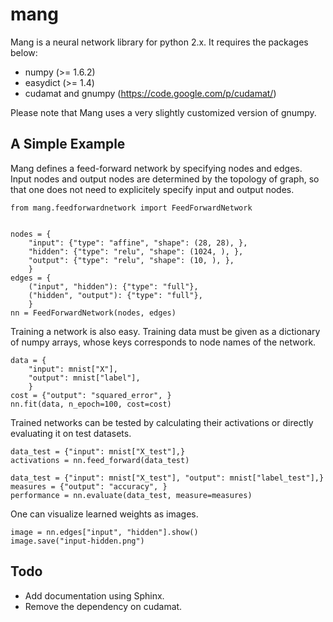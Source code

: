 mang
====

Mang is a neural network library for python 2.x.
It requires the packages below:

* numpy (>= 1.6.2)
* easydict (>= 1.4)
* cudamat and gnumpy (https://code.google.com/p/cudamat/)

Please note that Mang uses a very slightly customized version of gnumpy.

A Simple Example
----------------
Mang defines a feed-forward network by specifying nodes and edges.
Input nodes and output nodes are determined by the topology of graph,
so that one does not need to explicitely specify input and output nodes.

    from mang.feedforwardnetwork import FeedForwardNetwork
    
    
    nodes = {
        "input": {"type": "affine", "shape": (28, 28), },
        "hidden": {"type": "relu", "shape": (1024, ), },
        "output": {"type": "relu", "shape": (10, ), },
        }
    edges = {
        ("input", "hidden"): {"type": "full"},
        ("hidden", "output"): {"type": "full"},
        }
    nn = FeedForwardNetwork(nodes, edges)

Training a network is also easy. Training data must be given as a dictionary of numpy arrays, whose keys corresponds to node names of the network.

    data = {
        "input": mnist["X"],
        "output": mnist["label"],
        }
    cost = {"output": "squared_error", }
    nn.fit(data, n_epoch=100, cost=cost)

Trained networks can be tested by calculating their activations or directly evaluating it on test datasets.

    data_test = {"input": mnist["X_test"],}
    activations = nn.feed_forward(data_test)
    
    data_test = {"input": mnist["X_test"], "output": mnist["label_test"],}
    measures = {"output": "accuracy", }
    performance = nn.evaluate(data_test, measure=measures)

One can visualize learned weights as images.

    image = nn.edges["input", "hidden"].show()
    image.save("input-hidden.png")

Todo
----

* Add documentation using Sphinx.
* Remove the dependency on cudamat.
